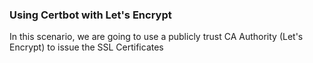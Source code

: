 ### Using Certbot with Let's Encrypt

In this scenario, we are going to use a publicly trust CA Authority (Let's Encrypt) to issue the SSL Certificates

